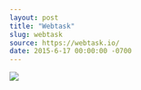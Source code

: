 ```yaml
---
layout: post
title: "Webtask"
slug: webtask
source: https://webtask.io/
date: 2015-6-17 00:00:00 -0700
---
```


<img src="{{ site.url }}/assets/img/screenshots/webtask.jpg">
